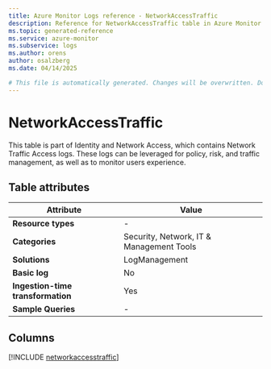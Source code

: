 ```yaml
---
title: Azure Monitor Logs reference - NetworkAccessTraffic
description: Reference for NetworkAccessTraffic table in Azure Monitor Logs.
ms.topic: generated-reference
ms.service: azure-monitor
ms.subservice: logs
ms.author: orens
author: osalzberg
ms.date: 04/14/2025

# This file is automatically generated. Changes will be overwritten. Do not change this file directly.
---
```


# NetworkAccessTraffic

This table is part of Identity and Network Access, which contains Network Traffic Access logs. These logs can be leveraged for policy, risk, and traffic management, as well as to monitor users experience.


## Table attributes

|Attribute|Value|
|---|---|
|**Resource types**|-|
|**Categories**|Security, Network, IT & Management Tools|
|**Solutions**| LogManagement|
|**Basic log**|No|
|**Ingestion-time transformation**|Yes|
|**Sample Queries**|-|



## Columns
  
[!INCLUDE [networkaccesstraffic](~/reusable-content/ce-skilling/azure/includes/azure-monitor/reference/tables/networkaccesstraffic-include.md)]
